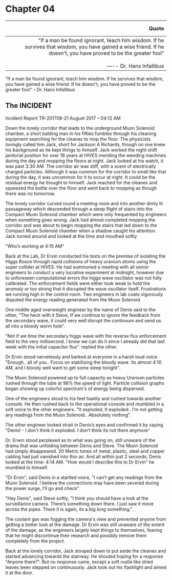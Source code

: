 # Chapter 04

| <font color=#fff>----</font> | Quote |
|-------:|------------:|
| <br/> | "If a man be found ignorant, teach him wisdom. If he survives that wisdom, you have gained a wise friend. If he doesn't, you have proved to be the greater fool"<br/><br/> ―-- Dr. Hans Infallibus|


"If a man be found ignorant, teach him wisdom. If he survives that wisdom, you have gained a wise friend. If he doesn't, you have proved to be the greater fool"
– Dr. Hans Infallibus


## The INCIDENT

Incident Report TR-201708-21 August 2017 – 04:12 AM

Down the lonely corridor that leads to the underground Muon Solenoid chamber, a short balding man in his fifties fumbles through his cleaning equipment searching for the cleanex to mop the floor. The physicists lovingly called him Jack, short for Jackson A Richards, though no one knew his background as he kept things to himself. Jack worked the night shift janitorial position for over 18 years at HIVES mending the wending machines during the day and mopping the floors at night. Jack looked at his watch, it was past 3:30 AM. The corridor air was stiff, with a scent of electrically charged particles. Although it was common for the corridor to smell like that during the day, it was uncommon for it to occur at night. It could be the residual energy he thought to himself. Jack reached for the cleanex and squeezed the bottle over the floor and went back to mopping as though there was no tomorrow. 

The lonely corridor curved round a meeting room and into another dimly lit passageway which descended through a steep flight of stairs into the Compact Muon Solenoid chamber which were only frequented by engineers when something goes wrong. Jack had almost completed mopping the corridor and was about to begin mopping the stairs that led down to the Compact Muon Solenoid chamber when a shadow caught his attention. Jack turned around and looked at the time and mouthed softly

"Who’s working at 4:15 AM"

Back at the Lab, Dr Ervin conducted his tests on the premise of isolating the Higgs Boson through rapid collisions of heavy uranium atoms using the super collider at HIVES. He had summoned a meeting with all senior engineers to conduct a very lucrative experiment at midnight, however due to unforeseen computational errors the higgs wave oscillator was not fully calibrated. The enforcement fields were either took weak to hold the anomaly or too strong that it disrupted the wave oscillator itself. Frustrations we running high in the control room. Two engineers in lab coats vigorously disputed the energy reading generated from the Muon Solenoid.

One middle aged overweight engineer by the name of Denis said to the other, 
"The heck with it Steve, If we continue to ignore the feedback from the secondary wave, it could very well disrupt the continuum and send us all into a bloody worm hole". 

"Not if we time the secondary higgs wave with the reverse flux enforcement field to the very millisecond. I know we can do it since I already did that last week with the initial capacitor flux". replied the other.

Dr Ervin stood nervelessly and barked at everyone in a harsh loud voice.
"Enough.. all of you.. Focus on stabilizing the bloody wave. Its almost 4:10 AM, and I bloody well want to get some sleep tonight". 

The Muon Solenoid powered up to full capacity as heavy Uranium particles rushed through the tube at 98% the speed of light. Particle collision graphs began showing up colorful spectrum's of energy being dispersed.

One of the engineers stood to his feet hastily and rushed towards another console. He then rushed back to the operational console and mumbled in a soft voice to the other engineers. 
"It exploded, It exploded.. I’m not getting any readings from the Muon Solenoid.. Absolutely nothing". 

The other engineer looked strait in Denis’s eyes and confirmed it by saying 
"Denis! - I don’t think it exploded. I don’t think its not there anymore"

Dr. Erwin stood perplexed as to what was going on, still unaware of the drama that was unfolding between Denis and Steve. The Muon Solenoid had simply disappeared. 20 Metric tones of metal, plastic, steel and copper cabling had just vanished into thin air. And all within just 2 seconds. Denis looked at the time: 4:14 AM. "How would I describe this to Dr Ervin" he mumbled to himself.

"Dr Ervin", said Denis in a startled voice, "I can’t get any readings from the Muon Solenoid. I believe the connections may have been severed during the power surge, I'll go and check"

"Hey Denis", said Steve softly, "I think you should have a look at the surveillance camera. There’s something down there. I just saw it move across the pipes. There it is again, its a big long something.". 

The coolant gas was fogging the camera's view and prevented anyone from getting a better look at the damage. Dr Ervin was still unaware of the extent of the damage, as the engineers largely kept things to themselves, fearing that he might discontinue their research and possibly remove them completely from the project.


Back at the lonely corridor, Jack stooped down to put aside the cleanex and started advancing towards the stairway. He shouted hoping for a response "Anyone there?". But no response came, except a soft rustle like dried leaves been stepped on continuously. Jack took out his flashlight and aimed it at the door.